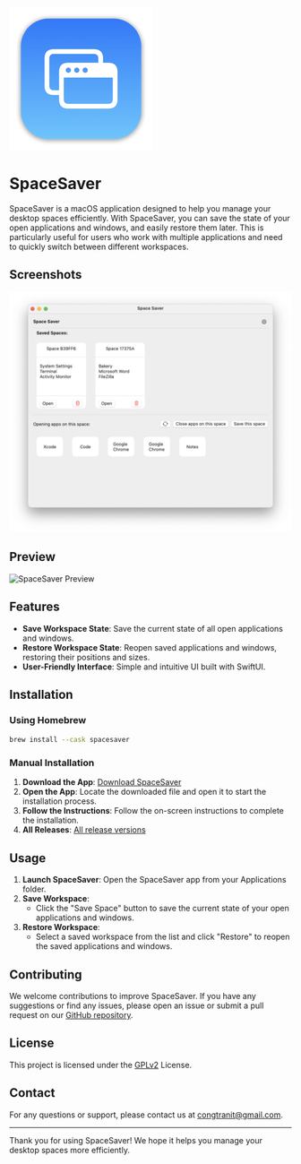 ![SpaceSaver Logo](docs/mac256.png)
# SpaceSaver
SpaceSaver is a macOS application designed to help you manage your desktop spaces efficiently. With SpaceSaver, you can save the state of your open applications and windows, and easily restore them later. This is particularly useful for users who work with multiple applications and need to quickly switch between different workspaces.

## Screenshots
![SpaceSaver Main Screen](docs/Screenshot%202024-11-08%20at%2016.35.18.png)

## Preview
![SpaceSaver Preview](docs/SpaceSaver%202024-11-08%20at%2016.32.07.gif)

## Features
- **Save Workspace State**: Save the current state of all open applications and windows.
- **Restore Workspace State**: Reopen saved applications and windows, restoring their positions and sizes.
- **User-Friendly Interface**: Simple and intuitive UI built with SwiftUI.

## Installation
### Using Homebrew
```bash
brew install --cask spacesaver
```

### Manual Installation
1. **Download the App**: [Download SpaceSaver](https://github.com/tranhuycong/space-saver/releases/latest/download/SpaceSaver-Installer.dmg)
2. **Open the App**: Locate the downloaded file and open it to start the installation process.
3. **Follow the Instructions**: Follow the on-screen instructions to complete the installation.
4. **All Releases**: [All release versions](https://github.com/tranhuycong/space-saver/releases/)

## Usage
1. **Launch SpaceSaver**: Open the SpaceSaver app from your Applications folder.
2. **Save Workspace**:
   - Click the "Save Space" button to save the current state of your open applications and windows.
3. **Restore Workspace**:
   - Select a saved workspace from the list and click "Restore" to reopen the saved applications and windows.

## Contributing
We welcome contributions to improve SpaceSaver. If you have any suggestions or find any issues, please open an issue or submit a pull request on our [GitHub repository](https://github.com/tranhuycong/space-saver).

## License
This project is licensed under the [GPLv2](https://www.gnu.org/licenses/old-licenses/gpl-2.0.html) License.

## Contact
For any questions or support, please contact us at [congtranit@gmail.com](mailto:congtranit@gmail.com).

---
Thank you for using SpaceSaver! We hope it helps you manage your desktop spaces more efficiently.
